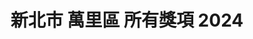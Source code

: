 ---
title: "新北市 萬里區 所有獎項 2024"
keywords:
  - 美食競賽
  - 台灣美食
  - 美食精選
datePublished: "2025-06-30"
dateModified: "2025-07-01"
city: "新北市"
district: "萬里區"
award: "所有獎項"
year: "2024"
page: 1
count: 1

restaurants:
  - name: "酒莊美食餐廳"
    city: "新北市"
    district: "萬里區"
    address: "新北市萬里區內中福路4號"
    phone: "0224921616"
    geo: "25.165212956517355, 121.66764788381585"
    google_map: "https://maps.app.goo.gl/1QK6sfMwxTyoedtz8"
    footinder: "https://footinder.com.tw/%E6%96%B0%E5%8C%97%E5%B8%82%E8%90%AC%E9%87%8C%E5%8D%80/9683/"
    official: "https://www.facebook.com/p/%E9%85%92%E8%8E%8A%E7%BE%8E%E9%A3%9F%E9%A4%90%E5%BB%B3-100043658457279/"
    award:
    - name: "500盤"
      year: "2024"
---
